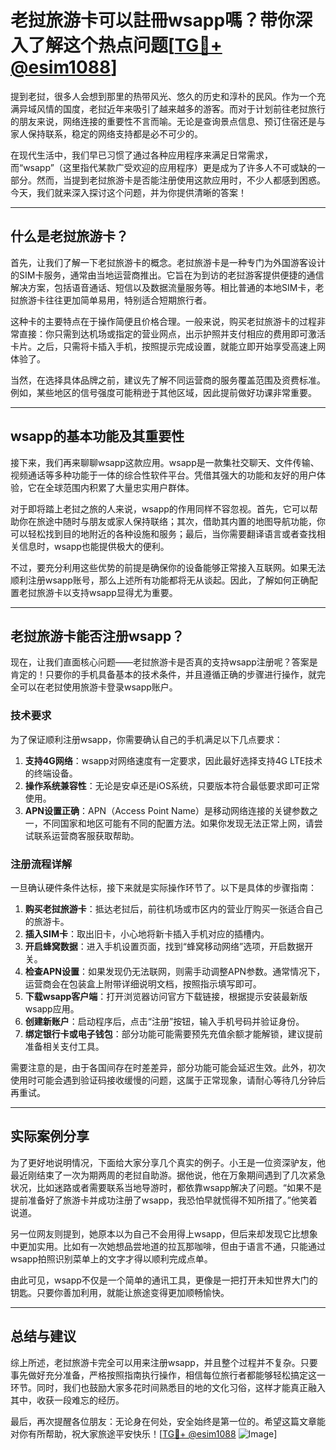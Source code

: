 # 老挝旅游卡可以註冊wsapp嗎？带你深入了解这个热点问题[[TG💪+ @esim1088](https://t.me/s/esim1088)]

提到老挝，很多人会想到那里的热带风光、悠久的历史和淳朴的民风。作为一个充满异域风情的国度，老挝近年来吸引了越来越多的游客。而对于计划前往老挝旅行的朋友来说，网络连接的重要性不言而喻。无论是查询景点信息、预订住宿还是与家人保持联系，稳定的网络支持都是必不可少的。

在现代生活中，我们早已习惯了通过各种应用程序来满足日常需求，而“wsapp”（这里指代某款广受欢迎的应用程序）更是成为了许多人不可或缺的一部分。然而，当提到老挝旅游卡是否能注册使用这款应用时，不少人都感到困惑。今天，我们就来深入探讨这个问题，并为你提供清晰的答案！

---

## 什么是老挝旅游卡？

首先，让我们了解一下老挝旅游卡的概念。老挝旅游卡是一种专门为外国游客设计的SIM卡服务，通常由当地运营商推出。它旨在为到访的老挝游客提供便捷的通信解决方案，包括语音通话、短信以及数据流量服务等。相比普通的本地SIM卡，老挝旅游卡往往更加简单易用，特别适合短期旅行者。

这种卡的主要特点在于操作简便且价格合理。一般来说，购买老挝旅游卡的过程非常直接：你只需到达机场或指定的营业网点，出示护照并支付相应的费用即可激活卡片。之后，只需将卡插入手机，按照提示完成设置，就能立即开始享受高速上网体验了。

当然，在选择具体品牌之前，建议先了解不同运营商的服务覆盖范围及资费标准。例如，某些地区的信号强度可能稍逊于其他区域，因此提前做好功课非常重要。

---

## wsapp的基本功能及其重要性

接下来，我们再来聊聊wsapp这款应用。wsapp是一款集社交聊天、文件传输、视频通话等多种功能于一体的综合性软件平台。凭借其强大的功能和友好的用户体验，它在全球范围内积累了大量忠实用户群体。

对于即将踏上老挝之旅的人来说，wsapp的作用同样不容忽视。首先，它可以帮助你在旅途中随时与朋友或家人保持联络；其次，借助其内置的地图导航功能，你可以轻松找到目的地附近的各种设施和服务；最后，当你需要翻译语言或者查找相关信息时，wsapp也能提供极大的便利。

不过，要充分利用这些优势的前提是确保你的设备能够正常接入互联网。如果无法顺利注册wsapp账号，那么上述所有功能都将无从谈起。因此，了解如何正确配置老挝旅游卡以支持wsapp显得尤为重要。

---

## 老挝旅游卡能否注册wsapp？

现在，让我们直面核心问题——老挝旅游卡是否真的支持wsapp注册呢？答案是肯定的！只要你的手机具备基本的技术条件，并且遵循正确的步骤进行操作，就完全可以在老挝使用旅游卡登录wsapp账户。

### 技术要求

为了保证顺利注册wsapp，你需要确认自己的手机满足以下几点要求：

1. **支持4G网络**：wsapp对网络速度有一定要求，因此最好选择支持4G LTE技术的终端设备。
2. **操作系统兼容性**：无论是安卓还是iOS系统，只要版本符合最低要求即可正常使用。
3. **APN设置正确**：APN（Access Point Name）是移动网络连接的关键参数之一，不同国家和地区可能有不同的配置方法。如果你发现无法正常上网，请尝试联系运营商客服获取帮助。

### 注册流程详解

一旦确认硬件条件达标，接下来就是实际操作环节了。以下是具体的步骤指南：

1. **购买老挝旅游卡**：抵达老挝后，前往机场或市区内的营业厅购买一张适合自己的旅游卡。
2. **插入SIM卡**：取出旧卡，小心地将新卡插入手机对应的插槽内。
3. **开启蜂窝数据**：进入手机设置页面，找到“蜂窝移动网络”选项，开启数据开关。
4. **检查APN设置**：如果发现仍无法联网，则需手动调整APN参数。通常情况下，运营商会在包装盒上附带详细说明文档，按照指示填写即可。
5. **下载wsapp客户端**：打开浏览器访问官方下载链接，根据提示安装最新版wsapp应用。
6. **创建新账户**：启动程序后，点击“注册”按钮，输入手机号码并验证身份。
7. **绑定银行卡或电子钱包**：部分功能可能需要预先充值余额才能解锁，建议提前准备相关支付工具。

需要注意的是，由于各国间存在时差差异，部分功能可能会延迟生效。此外，初次使用时可能会遇到验证码接收缓慢的问题，这属于正常现象，请耐心等待几分钟后再重试。

---

## 实际案例分享

为了更好地说明情况，下面给大家分享几个真实的例子。小王是一位资深驴友，他最近刚结束了一次为期两周的老挝自助游。据他说，他在万象期间遇到了几次紧急状况，比如迷路或者需要联系当地导游时，都依靠wsapp解决了问题。“如果不是提前准备好了旅游卡并成功注册了wsapp，我恐怕早就慌得不知所措了。”他笑着说道。

另一位网友则提到，她原本以为自己不会用得上wsapp，但后来却发现它比想象中更加实用。比如有一次她想品尝地道的拉瓦那咖啡，但由于语言不通，只能通过wsapp拍照识别菜单上的文字才得以顺利完成点单。

由此可见，wsapp不仅是一个简单的通讯工具，更像是一把打开未知世界大门的钥匙。只要你善加利用，就能让旅途变得更加顺畅愉快。

---

## 总结与建议

综上所述，老挝旅游卡完全可以用来注册wsapp，并且整个过程并不复杂。只要事先做好充分准备，严格按照指南执行操作，相信每位旅行者都能够轻松搞定这一环节。同时，我们也鼓励大家多花时间熟悉目的地的文化习俗，这样才能真正融入其中，收获一段难忘的经历。

最后，再次提醒各位朋友：无论身在何处，安全始终是第一位的。希望这篇文章能对你有所帮助，祝大家旅途平安快乐！[[TG💪+ @esim1088](https://t.me/s/esim1088) ![Image](https://i.postimg.cc/4NQfJmqS/Snipaste-2025-05-13-00-14-12.png)]